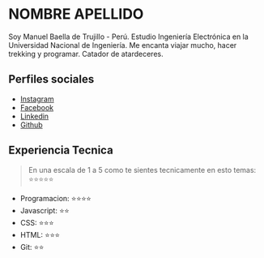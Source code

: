 # NOMBRE APELLIDO

Soy Manuel Baella de Trujillo - Perú. Estudio Ingeniería Electrónica en la Universidad Nacional de Ingeniería. Me encanta viajar mucho, hacer trekking y programar. Catador de atardeceres.

## Perfiles sociales

- [Instagram](https://www.instagram.com/manuel.baella/)
- [Facebook](https://www.facebook.com/mbaellav)
- [Linkedin](https://www.linkedin.com/in/manuel-baella-vidal/)
- [Github](https://github.com/mnuxD)

## Experiencia Tecnica

> En una escala de 1 a 5 como te sientes tecnicamente en esto temas: ⭐️⭐️⭐️⭐️⭐️

- Programacion: ⭐️⭐️⭐️⭐️
- Javascript: ⭐️⭐️
- CSS: ⭐️⭐️⭐️
- HTML: ⭐️⭐️⭐️
- Git: ⭐️⭐️
